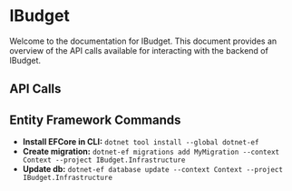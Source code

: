 # IBudget

Welcome to the documentation for IBudget. This document provides an overview of the API calls available for interacting with the backend of IBudget.

## API Calls

## Entity Framework Commands

- **Install EFCore in CLI:** `dotnet tool install --global dotnet-ef`
- **Create migration:** `dotnet-ef migrations add MyMigration --context Context --project IBudget.Infrastructure`
- **Update db:** `dotnet-ef database update --context Context --project IBudget.Infrastructure`
